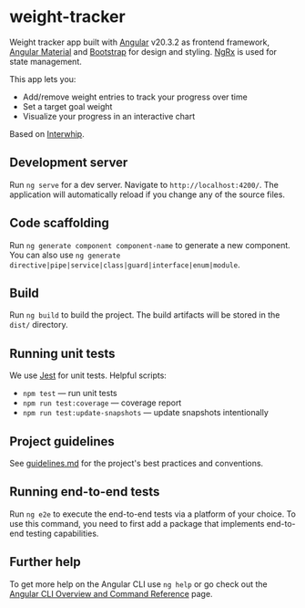 # weight-tracker

Weight tracker app built with [Angular](https://angular.io/) v20.3.2 as frontend framework, [Angular Material](https://material.angular.io/) and [Bootstrap](https://getbootstrap.com/) for design and styling. [NgRx](https://ngrx.io/) is used for state management.

This app lets you:

- Add/remove weight entries to track your progress over time
- Set a target goal weight
- Visualize your progress in an interactive chart

Based on [Interwhip](https://github.com/martincampagnoli/interwhip).

## Development server

Run `ng serve` for a dev server. Navigate to `http://localhost:4200/`. The application will automatically reload if you change any of the source files.

## Code scaffolding

Run `ng generate component component-name` to generate a new component. You can also use `ng generate directive|pipe|service|class|guard|interface|enum|module`.

## Build

Run `ng build` to build the project. The build artifacts will be stored in the `dist/` directory.

## Running unit tests

We use [Jest](https://jestjs.io) for unit tests. Helpful scripts:

- `npm test` — run unit tests
- `npm run test:coverage` — coverage report
- `npm run test:update-snapshots` — update snapshots intentionally

## Project guidelines

See [guidelines.md](./guidelines.md) for the project's best practices and conventions.

## Running end-to-end tests

Run `ng e2e` to execute the end-to-end tests via a platform of your choice. To use this command, you need to first add a package that implements end-to-end testing capabilities.

## Further help

To get more help on the Angular CLI use `ng help` or go check out the [Angular CLI Overview and Command Reference](https://angular.io/cli) page.
